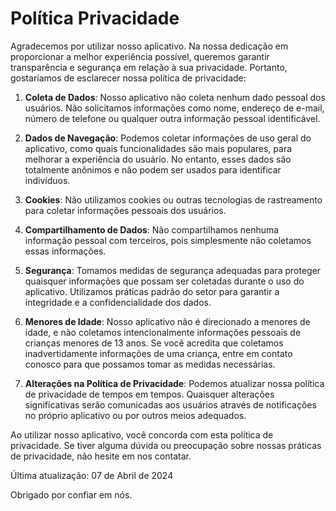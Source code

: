 # Política Privacidade

Agradecemos por utilizar nosso aplicativo. Na nossa dedicação em proporcionar a melhor experiência possível, queremos garantir transparência e segurança em relação à sua privacidade. Portanto, gostaríamos de esclarecer nossa política de privacidade:

1. **Coleta de Dados**: Nosso aplicativo não coleta nenhum dado pessoal dos usuários. Não solicitamos informações como nome, endereço de e-mail, número de telefone ou qualquer outra informação pessoal identificável.

2. **Dados de Navegação**: Podemos coletar informações de uso geral do aplicativo, como quais funcionalidades são mais populares, para melhorar a experiência do usuário. No entanto, esses dados são totalmente anônimos e não podem ser usados para identificar indivíduos.

3. **Cookies**: Não utilizamos cookies ou outras tecnologias de rastreamento para coletar informações pessoais dos usuários.

4. **Compartilhamento de Dados**: Não compartilhamos nenhuma informação pessoal com terceiros, pois simplesmente não coletamos essas informações.

5. **Segurança**: Tomamos medidas de segurança adequadas para proteger quaisquer informações que possam ser coletadas durante o uso do aplicativo. Utilizamos práticas padrão do setor para garantir a integridade e a confidencialidade dos dados.

6. **Menores de Idade**: Nosso aplicativo não é direcionado a menores de idade, e não coletamos intencionalmente informações pessoais de crianças menores de 13 anos. Se você acredita que coletamos inadvertidamente informações de uma criança, entre em contato conosco para que possamos tomar as medidas necessárias.

7. **Alterações na Política de Privacidade**: Podemos atualizar nossa política de privacidade de tempos em tempos. Quaisquer alterações significativas serão comunicadas aos usuários através de notificações no próprio aplicativo ou por outros meios adequados.

Ao utilizar nosso aplicativo, você concorda com esta política de privacidade. Se tiver alguma dúvida ou preocupação sobre nossas práticas de privacidade, não hesite em nos contatar.

Última atualização: 07 de Abril de 2024

Obrigado por confiar em nós.
